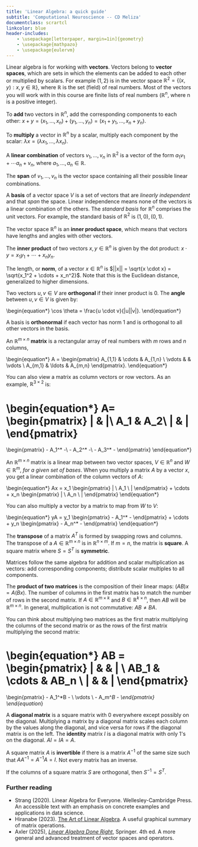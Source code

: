```yaml
---
title: 'Linear Algebra: a quick guide'
subtitle: 'Computational Neuroscience -- CD Meliza'
documentclass: scrartcl
linkcolor: blue
header-includes:
    - \usepackage[letterpaper, margin=1in]{geometry}
    - \usepackage{mathpazo}
    - \usepackage{eulervm}
---
```


Linear algebra is for working with **vectors**. Vectors belong to **vector spaces**, which are sets in which the elements can be added to each other or multiplied by scalars. For example $(1,2)$ is in the vector space $\mathbb{R}^2 = \{(x,y) : x,y \in \mathbb{R}\}$, where $\mathbb{R}$ is the set (field) of real numbers. Most of the vectors you will work with in this course are finite lists of real numbers ($\mathbb{R}^n$, where n is a positive integer). 

To **add** two vectors in $\mathbb{R}^n$, add the corresponding components to each other: $x + y = (x_1,\ldots,x_n) + (y_1,\ldots,y_n) = (x_1 + y_1,\ldots,x_n + y_n)$.

To **multiply** a vector in $\mathbb{R}^n$ by a scalar, multiply each component by the scalar: $\lambda x = (\lambda x_1,\ldots,\lambda x_n)$.

A **linear combination** of vectors $v_1,\ldots,v_n$ in $\mathbb{R}^2$ is a vector of the form $a_1 v_1 + \cdots a_n + v_n$, where $a_1,\ldots,a_n \in \mathbb{R}$.

The **span** of $v_1,\ldots,v_n$ is the vector space containing all their possible linear combinations.

A **basis** of a vector space $V$ is a set of vectors that are *linearly independent* and that *span* the space. Linear independence means none of the vectors is a linear combination of the others. The *standard basis* for $\mathbb{R}^n$ comprises the unit vectors. For example, the standard basis of $\mathbb{R}^2$ is $(1,0),(0,1)$.

The vector space $\mathbb{R}^n$ is an **inner product space**, which means that vectors have lengths and angles with other vectors. 

The **inner product** of two vectors $x,y \in \mathbb{R}^n$ is given by the dot product: $x \cdot y = x_1 y_1 + \cdots + x_n y_n$. 

The length, or **norm**, of a vector $x \in \mathbb{R}^n$ is $||x|| = \sqrt{x \cdot x} = \sqrt{x_1^2 + \cdots + x_n^2}$. Note that this is the Euclidean distance, generalized to higher dimensions.

Two vectors $u, v \in V$ are **orthogonal** if their inner product is 0. The **angle** between $u,v \in V$ is given by:

\begin{equation*}
\cos \theta = \frac{u \cdot v}{\|u\|\|v\|}.
\end{equation*}

A basis is **orthonormal** if each vector has norm 1 and is orthogonal to all other vectors in the basis.

An $\mathbb{R}^{m \times n}$ **matrix** is a rectangular array of real numbers with $m$ rows and $n$ columns,

\begin{equation*}
A = \begin{pmatrix} A_{1,1} & \cdots & A_{1,n} \\ \vdots & & \vdots \\ A_{m,1} & \ldots & A_{m,n} \end{pmatrix}.
\end{equation*}

You can also view a matrix as column vectors or row vectors. As an example, $\mathbb{R}^{3\times 2}$ is:

\begin{equation*}
  A=
  \begin{pmatrix}
    | & |\\
    A_1 & A_2\\
    | & |
  \end{pmatrix}
  =
  \begin{pmatrix}
    - A_1^* -\\
    - A_2^* -\\
    - A_3^* -
  \end{pmatrix}
\end{equation*}

An $\mathbb{R}^{m \times n}$ matrix is a linear map between two vector spaces, $V \in \mathbb{R}^n$ and $W \in \mathbb{R}^m$, *for a given set of bases*. When you multiply a matrix $A$ by a vector $x$, you get a linear combination of the column vectors of $A$:

\begin{equation*}
Ax = 
  x_1 \begin{pmatrix} | \\ A_1 \\ | \end{pmatrix} +
  \cdots +
  x_n \begin{pmatrix} | \\ A_n \\ | \end{pmatrix}
\end{equation*}

You can also multiply a vector by a matrix to map from $W$ to $V$:

\begin{equation*}
yA = 
  y_1 \begin{pmatrix} - A_1^* - \end{pmatrix} +
  \cdots +
  y_n \begin{pmatrix} - A_n^* - \end{pmatrix}
\end{equation*}

The **transpose** of a matrix $A^T$ is formed by swapping rows and columns. The transpose of a $A \in \mathbb{R}^{m \times n}$ is in $\mathbb{R}^{n \times m}$. If $m = n$, the matrix is **square**. A square matrix where $S = S^T$ is **symmetric**.

Matrices follow the same algebra for addition and scalar multiplication as vectors: add corresponding components; distribute scalar multiples to all components.

The **product of two matrices** is the composition of their linear maps: $(AB)x = A(Bx)$. The number of columns in the first matrix has to match the number of rows in the second matrix. If $A \in \mathbb{R}^{m \times k}$ and $B \in \mathbb{R}^{k \times n}$, then $AB$ will be $\mathbb{R}^{m \times n}$. In general, multiplication is not commutative: $AB \neq BA$.

You can think about multiplying two matrices as the first matrix multiplying the columns of the second matrix or as the rows of the first matrix multiplying the second matrix:

\begin{equation*}
AB = 
  \begin{pmatrix} | & & | \\ AB_1 & \cdots & AB_n \\ | & & | \end{pmatrix}
   =
  \begin{pmatrix} - A_1^*B - \\ \vdots \\ - A_m^*B - \end{pmatrix}
\end{equation*}

A **diagonal matrix** is a square matrix with 0 everywhere except possibly on the diagonal. Multiplying a matrix by a diagonal matrix scales each column by the values along the diagonal, and vice versa for rows if the diagonal matrix is on the left. The **identity** matrix $I$ is a diagonal matrix with only 1's on the diagonal. $AI = IA = A$.

A square matrix $A$ is **invertible** if there is a matrix $A^{-1}$ of the same size such that $AA^{-1} = A^{-1}A = I$. Not every matrix has an inverse.

If the columns of a square matrix $S$ are orthogonal, then $S^{-1} = S^T$.

### Further reading

- Strang (2020). Linear Algebra for Everyone. Wellesley-Cambridge Press. An accessible text with an emphasis on concrete examples and applications in data science.
- Hiranabe (2023). [The Art of Linear Algebra](https://github.com/kenjihiranabe/The-Art-of-Linear-Algebra). A useful graphical summary of matrix operations.
- Axler (2025), [*Linear Algebra Done Right*](https://linear.axler.net/), Springer. 4th ed. A more general and advanced treatment of vector spaces and operators.










